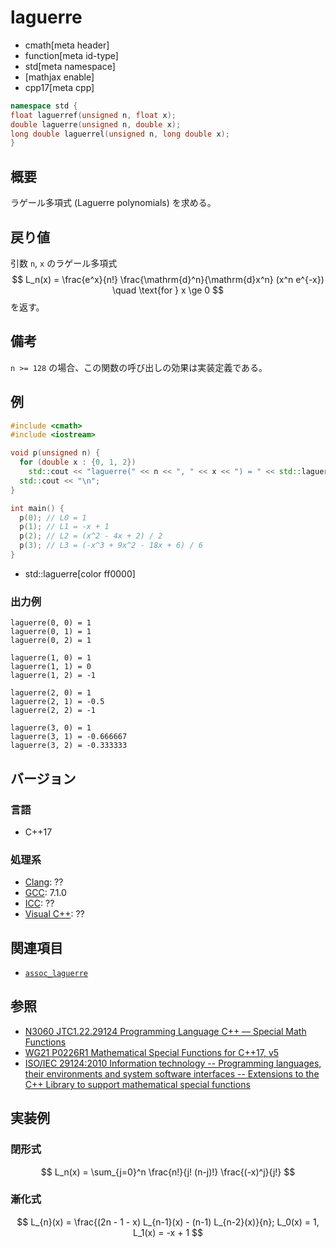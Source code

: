 # laguerre
* cmath[meta header]
* function[meta id-type]
* std[meta namespace]
* [mathjax enable]
* cpp17[meta cpp]

```cpp
namespace std {
float laguerref(unsigned n, float x);
double laguerre(unsigned n, double x);
long double laguerrel(unsigned n, long double x);
}
```

## 概要
ラゲール多項式 (Laguerre polynomials) を求める。


## 戻り値
引数 `n`, `x` のラゲール多項式
$$ L_n(x) = \frac{e^x}{n!} \frac{\mathrm{d}^n}{\mathrm{d}x^n} (x^n e^{-x}) \quad \text{for } x \ge 0 $$
を返す。


## 備考
`n >= 128` の場合、この関数の呼び出しの効果は実装定義である。


## 例
```cpp example
#include <cmath>
#include <iostream>

void p(unsigned n) {
  for (double x : {0, 1, 2})
    std::cout << "laguerre(" << n << ", " << x << ") = " << std::laguerre(n, x) << "\n";
  std::cout << "\n";
}

int main() {
  p(0); // L0 = 1
  p(1); // L1 = -x + 1
  p(2); // L2 = (x^2 - 4x + 2) / 2
  p(3); // L3 = (-x^3 + 9x^2 - 18x + 6) / 6
}
```
* std::laguerre[color ff0000]

### 出力例
```
laguerre(0, 0) = 1
laguerre(0, 1) = 1
laguerre(0, 2) = 1

laguerre(1, 0) = 1
laguerre(1, 1) = 0
laguerre(1, 2) = -1

laguerre(2, 0) = 1
laguerre(2, 1) = -0.5
laguerre(2, 2) = -1

laguerre(3, 0) = 1
laguerre(3, 1) = -0.666667
laguerre(3, 2) = -0.333333

```


## バージョン
### 言語
- C++17

### 処理系
- [Clang](/implementation.md#clang): ??
- [GCC](/implementation.md#gcc): 7.1.0
- [ICC](/implementation.md#icc): ??
- [Visual C++](/implementation.md#visual_cpp): ??


## 関連項目
* [`assoc_laguerre`](assoc_laguerre.md)


## 参照
- [N3060 JTC1.22.29124 Programming Language C++ — Special Math Functions](http://www.open-std.org/jtc1/sc22/wg21/docs/papers/2010/n3060.pdf)
- [WG21 P0226R1 Mathematical Special Functions for C++17, v5](https://isocpp.org/files/papers/P0226R1.pdf)
- [ISO/IEC 29124:2010 Information technology -- Programming languages, their environments and system software interfaces -- Extensions to the C++ Library to support mathematical special functions](https://www.iso.org/standard/50511.html)


## 実装例
### 閉形式
$$ L_n(x) = \sum_{j=0}^n \frac{n!}{j! (n-j)!} \frac{(-x)^j}{j!} $$

### 漸化式
$$ L_{n}(x) = \frac{(2n - 1 - x) L_{n-1}(x) - (n-1) L_{n-2}(x)}{n}; L_0(x) = 1, L_1(x) = -x + 1 $$

